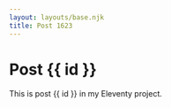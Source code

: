 ```yaml
---
layout: layouts/base.njk
title: Post 1623
---
```


# Post {{ id }}

This is post {{ id }} in my Eleventy project.
